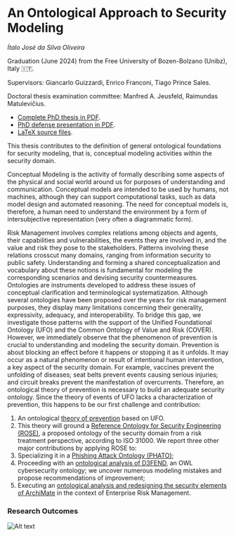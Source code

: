 # An Ontological Approach to Security Modeling

_Ítalo José da Silva Oliveira_

Graduation (June 2024) from the Free University of Bozen-Bolzano (Unibz), Italy 🇮🇹.

Supervisors: Giancarlo Guizzardi, Enrico Franconi, Tiago Prince Sales.

Doctoral thesis examination committee: Manfred A. Jeusfeld, Raimundas Matulevičius.

- [Complete PhD thesis in PDF](https://github.com/italojsoliveira/security-ontology-phd-thesis-unibz/blob/main/Ph_D__Thesis___An_Ontological_Approach_to_Security_Modeling_pdfa.pdf).
- [PhD defense presentation in PDF](https://github.com/italojsoliveira/security-ontology-phd-thesis-unibz/blob/main/My%20PhD%20thesis%20presentation.pdf).
- [LaTeX source files](https://github.com/italojsoliveira/security-ontology-phd-thesis-unibz/blob/main/Ph.D.%20Thesis%20-%20An%20Ontological%20Approach%20to%20Security%20Modeling.zip).

This thesis contributes to the definition of general ontological foundations for security modeling, that is, conceptual modeling activities within the security domain.

Conceptual Modeling is the activity of formally describing some aspects of the physical and social world around us for purposes of understanding and communication. Conceptual models are intended to be used by humans, not machines, although they can support computational tasks, such as data model design and automated reasoning. The need for conceptual models is, therefore, a human need to understand the environment by a form of intersubjective representation (very often a diagrammatic form).

Risk Management involves complex relations among objects and agents, their capabilities and vulnerabilities, the events they are involved in, and the value and risk they pose to the stakeholders. Patterns involving these relations crosscut many domains, ranging from information security to public safety. Understanding and forming a shared conceptualization and vocabulary about these notions is fundamental for modeling the corresponding scenarios and devising security countermeasures. Ontologies are instruments developed to address these issues of conceptual clarification and terminological systematization. Although several ontologies have been proposed over the years for risk management purposes, they display many limitations concerning their generality, expressivity, adequacy, and interoperability. To bridge this gap, we investigate those patterns with the support of the Unified Foundational Ontology (UFO) and the Common Ontology of Value and Risk (COVER). However, we immediately observe that the phenomenon of prevention is crucial to understanding and modeling the security domain. Prevention is about blocking an effect before it happens or stopping it as it unfolds. It may occur as a natural phenomenon or result of intentional human intervention, a key aspect of the security domain. For example, vaccines prevent the unfolding of diseases; seat belts prevent events causing serious injuries; and circuit breaks prevent the manifestation of overcurrents. Therefore, an ontological theory of prevention is necessary to build an adequate security ontology. Since the theory of events of UFO lacks a characterization of prevention, this happens to be our first challenge and contribution:

1. An ontological [theory of prevention](https://github.com/utwente-scs/prevention-ontology) based on UFO.
2. This theory will ground a [Reference Ontology for Security Engineering (ROSE)](https://purl.org/security-ontology), a proposed ontology of the security domain from a risk treatment perspective, according to ISO 31000. We report three other major contributions by applying ROSE to:
3. Specializing it in a [Phishing Attack Ontology (PHATO)](https://purl.org/phishing-ontology);
4. Proceeding with an [ontological analysis of D3FEND](https://purl.org/d3fend-analysis), an OWL cybersecurity ontology; we uncover numerous modeling mistakes and propose recommendations of improvement;
5. Executing an [ontological analysis and redesigning the security elements of ArchiMate](https://github.com/unibz-core/security-archimate) in the context of Enterprise Risk Management.


### Research Outcomes

![Alt text](https://github.com/italojsoliveira/security-ontology-phd-thesis-unibz/blob/main/research_outcomes.png "Research Outcomes")
